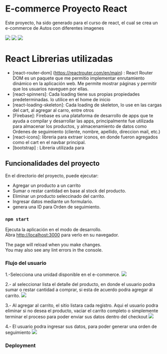 # E-commerce  Proyecto React

Este proyecto, ha sido generado para el curso de react, el cual se crea un e-commerce de Autos con diferentes imagenes

![](./public/img-readme/home1.png)
![](./public/img-readme/home2.png)
![](./public/img-readme/home3.png)


# React Librerias utilizadas
- [react-router-dom] (https://reactrouter.com/en/main) : React Router DOM es un paquete que me permitio implementar enrutamiento dinámico en la aplicación web. Me permite mostrar páginas y permitir que los usuarios naveguen por ellas.
- [react-spinners]:  Cada loading tiene sus propias propiedades predeterminadas. lo utilice en el home de inicio  
- [react-loading-skeleton]: Cada loading de skeleton, lo use en las cargas del cart, al agregar al carro, entre otros  
- [Firebase]: Firebase es una plataforma de desarrollo de apps que te ayuda a compilar y desarrollar las apps, principalmente fue utilizada para almacenar los productos, y almacenamiento de datos como  Ordenes de seguimiento (cliente, nombre, apellido, direccion mail, etc.)
- [react-icons]: libreria para extraer iconos, en donde fueron agregados como el cart en el navbar principal.
- [bootstrap] : Libreria utilizada para 

## Funcionalidades del proyecto

En el directorio del proyecto, puede ejecutar:
- Agregar un producto a un carrito
- Sumar o restar cantidad en base al stock del producto.
- Eliminar un producto seleccinado del carrito.
- Ingresar datos mediante un formulario.
- genera una ID para Orden de seguimiento.

### `npm start`

Ejecuta la aplicación en el modo de desarrollo.\
Abra [http://localhost:3000](http://localhost:3000) para verlo en su navegador.

The page will reload when you make changes.\
You may also see any lint errors in the console.

### Flujo del usuario

1.-Selecciona una unidad disponible en el e-commerce.
![](./public/img-readme/flujo1.png)

2.- al seleccionar lista el detalle del producto, en donde el usuario podra sumar o restar cantidad a comprar, si esta de acuerdo podra agregar al carrito.
![](./public/img-readme/flujo2.png)

3.- Al agregar al carrito, el sitio listara cada registro. Aqui el usuario podra eliminar si no desea el producto, vaciar el carrito completo o simplemente terminar el proceso para poder enviar sus datos dentro del checkout
![](./public/img-readme/flujo3.png)

4.- El usuario podra ingresar sus datos, para poder generar una orden de seguimiento
![](./public/img-readme/flujo4.png)

### Deployment


